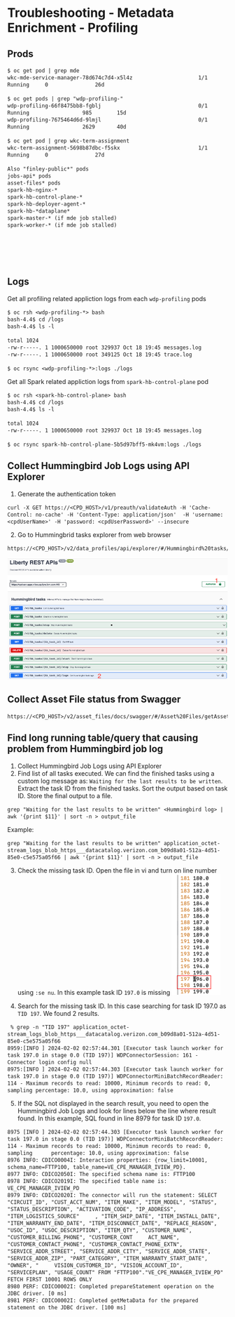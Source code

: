 # Troubleshooting - Metadata Enrichment - Profiling
## Prods 

```
$ oc get pod | grep mde
wkc-mde-service-manager-78d674c7d4-x5l4z                     1/1     Running     0               26d

$ oc get pods | grep "wdp-profiling-"
wdp-profiling-66f8475bb8-fgblj                               0/1     Running                 985        15d
wdp-profiling-7675464d6d-9lmjl                               0/1     Running                 2629       40d

$ oc get pod | grep wkc-term-assignment 
wkc-term-assignment-5698b87dbc-f5skx                         1/1     Running     0               27d

Also "finley-public*" pods
jobs-api* pods
asset-files* pods
spark-hb-nginx-*
spark-hb-control-plane-*
spark-hb-deployer-agent-*
spark-hb-*dataplane*
spark-master-* (if mde job stalled)
spark-worker-* (if mde job stalled)






```

## Logs
Get all profiling related appliction logs from each `wdp-profiling` pods
```
$ oc rsh <wdp-profiling-*> bash
bash-4.4$ cd /logs
bash-4.4$ ls -l

total 1024
-rw-r-----. 1 1000650000 root 329937 Oct 18 19:45 messages.log
-rw-r-----. 1 1000650000 root 349125 Oct 18 19:45 trace.log

$ oc rsync <wdp-profiling-*>:logs ./logs 
```
Get all Spark related appliction logs from `spark-hb-control-plane` pod
```
$ oc rsh <spark-hb-control-plane> bash
bash-4.4$ cd /logs
bash-4.4$ ls -l

total 1024
-rw-r-----. 1 1000650000 root 329937 Oct 18 19:45 messages.log

$ oc rsync spark-hb-control-plane-5b5d97bff5-mk4vm:logs ./logs 
```

## Collect Hummingbird Job Logs using API Explorer 
1. Generate the authentication token 
```
curl -X GET https://<CPD_HOST>/v1/preauth/validateAuth -H 'Cache-Control: no-cache' -H 'Content-Type: application/json'  -H 'username: <cpdUserName>' -H 'password: <cpdUserPassword>' --insecure
```
2. Go to Hummingbrid tasks explorer from web browser
```
https://<CPD_HOST>/v2/data_profiles/api/explorer/#/Hummingbird%20tasks/getHbTaskLogs
```
![](../../images/API-Explorer-Hummingbrid-Job-Log.png)

## Collect Asset File status from Swagger
```
https://<CPD_HOST>/v2/asset_files/docs/swagger/#/Asset%20Files/getAssetFile
```

## Find long running table/query that causing problem from Hummingbird job log
1. Collect Hummingbird Job Logs using API Explorer
2. Find list of all tasks executed.
   We can find the finished tasks using a custom log message as: `Waiting for the last results to be written`.
   Extract the task ID from the finished tasks.
   Sort the output based on task ID.
   Store the final output to a file.
```
grep "Waiting for the last results to be written" <Hummingbird log> | awk '{print $11}' | sort -n > output_file
```
Example:
```
grep "Waiting for the last results to be written" application_octet-stream_logs_blob_https___datacatalog.verizon.com_b09d8a01-512a-4d51-85e0-c5e575a05f66 | awk '{print $11}' | sort -n > output_file
```
3. Check the missing task ID.
   Open the file in vi and turn on line number using `:se nu`.
   In this example task ID `197.0` is missing
![](../../images/missing-taskid.png)

4. Search for the missing task ID. In this case searching for task ID 197.0 as `TID 197`. We found 2 results. 
```
 % grep -n "TID 197" application_octet-stream_logs_blob_https___datacatalog.verizon.com_b09d8a01-512a-4d51-85e0-c5e575a05f66
8959:[INFO ] 2024-02-02 02:57:44.301 [Executor task launch worker for task 197.0 in stage 0.0 (TID 197)] WDPConnectorSession: 161 - Connector login config null
8975:[INFO ] 2024-02-02 02:57:44.303 [Executor task launch worker for task 197.0 in stage 0.0 (TID 197)] WDPConnectorMiniBatchRecordReader: 114 - Maximum records to read: 10000, Minimum records to read: 0, sampling percentage: 10.0, using approximation: false
```
5. If the SQL not displayed in the search result, you need to open the Hummingbird Job Logs and look for lines below the line where result found.
   In this example, SQL found in line 8979 for task ID `197.0`. 
```
8975 [INFO ] 2024-02-02 02:57:44.303 [Executor task launch worker for task 197.0 in stage 0.0 (TID 197)] WDPConnectorMiniBatchRecordReader: 114 - Maximum records to read: 10000, Minimum records to read: 0, sampling      percentage: 10.0, using approximation: false
8976 INFO: CDICO0004I: Interaction properties: {row_limit=10001, schema_name=FTTP100, table_name=VE_CPE_MANAGER_IVIEW_PD}.
8977 INFO: CDICO2050I: The specified schema name is: FTTP100
8978 INFO: CDICO2019I: The specified table name is: VE_CPE_MANAGER_IVIEW_PD
8979 INFO: CDICO2020I: The connector will run the statement: SELECT "CIRCUIT_ID", "CUST_ACCT_NUM", "ITEM_MAKE", "ITEM_MODEL", "STATUS", "STATUS_DESCRIPTION", "ACTIVATION_CODE", "IP_ADDRESS", "ITEM_LOGISTICS_SOURCE"     , "ITEM_SHIP_DATE", "ITEM_INSTALL_DATE", "ITEM_WARRANTY_END_DATE", "ITEM_DISCONNECT_DATE", "REPLACE_REASON", "USOC_ID", "USOC_DESCRIPTION", "ITEM_QTY", "CUSTOMER_NAME", "CUSTOMER_BILLING_PHONE", "CUSTOMER_CONT     ACT_NAME", "CUSTOMER_CONTACT_PHONE", "CUSTOMER_CONTACT_PHONE_EXTN", "SERVICE_ADDR_STREET", "SERVICE_ADDR_CITY", "SERVICE_ADDR_STATE", "SERVICE_ADDR_ZIP", "PART_CATEGORY", "ITEM_WARRANTY_START_DATE", "OWNER", "     VISION_CUSTOMER_ID", "VISION_ACCOUNT_ID", "SERVICEPLAN", "USAGE_COUNT" FROM "FTTP100"."VE_CPE_MANAGER_IVIEW_PD" FETCH FIRST 10001 ROWS ONLY
8980 PERF: CDICO0002I: Completed prepareStatement operation on the JDBC driver. [0 ms]
8981 PERF: CDICO0002I: Completed getMetaData for the prepared statement on the JDBC driver. [100 ms]
```
   
